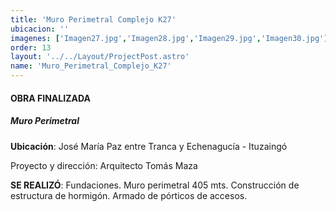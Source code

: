 ```yaml
---
title: 'Muro Perimetral Complejo K27'
ubicacion: ''
imagenes: ['Imagen27.jpg','Imagen28.jpg','Imagen29.jpg','Imagen30.jpg']
order: 13
layout: '../../Layout/ProjectPost.astro'
name: 'Muro_Perimetral_Complejo_K27'
---
```


#### **OBRA FINALIZADA**

##### Muro Perimetral

**Ubicación**:
José María Paz entre Tranca  y Echenagucía - Ituzaingó

Proyecto y dirección:  Arquitecto Tomás Maza

**SE REALIZÓ**:
Fundaciones.
Muro perimetral 405 mts.
Construcción de estructura  de hormigón.
Armado de pórticos de  accesos.
